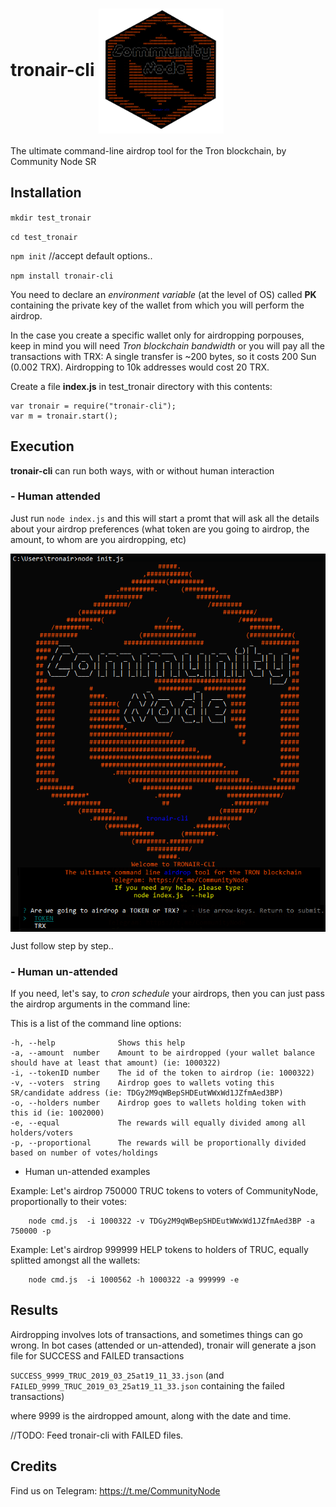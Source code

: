 # tronair-cli <img src="img/tronair-cli.png" width="200" align="center"> 
The ultimate command-line airdrop tool for the Tron blockchain, by Community Node SR

## Installation
`mkdir test_tronair`

`cd test_tronair`

`npm init`   //accept default options..

`npm install tronair-cli`

You need to declare an _environment variable_ (at the level of OS) called **PK** containing the private key of the wallet from which you will perform the airdrop.

In the case you create a specific wallet only for airdropping porpouses, keep in mind you will need _Tron blockchain bandwidth_ or you will pay all the transactions with TRX: A single transfer is ~200 bytes, so it costs 200 Sun (0.002 TRX). Airdropping to 10k addresses would cost 20 TRX.

Create a file **index.js** in test_tronair directory with this contents:
```
var tronair = require("tronair-cli");
var m = tronair.start();
```

## Execution
**tronair-cli** can run both ways, with or without human interaction 
### - Human attended
Just run 
`node index.js`
and this will start a promt that will ask all the details about your airdrop preferences (what token are you going to airdrop, the amount, to whom are you airdropping, etc)
<p align="center">
<img src="img/human.png" align="center">
</p>
Just follow step by step..

### - Human un-attended
If you need, let's say, to _cron schedule_ your airdrops, then you can just pass the airdrop arguments in the command line:

This is a list of the command line options:
```
-h, --help              Shows this help
-a, --amount  number    Amount to be airdropped (your wallet balance should have at least that amount) (ie: 1000322)
-i, --tokenID number    The id of the token to airdrop (ie: 1000322)
-v, --voters  string    Airdrop goes to wallets voting this SR/candidate address (ie: TDGy2M9qWBepSHDEutWWxWd1JZfmAed3BP)
-o, --holders number    Airdrop goes to wallets holding token with this id (ie: 1002000)
-e, --equal             The rewards will equally divided among all holders/voters
-p, --proportional      The rewards will be proportionally divided based on number of votes/holdings
```
+ Human un-attended examples

Example: Let's airdrop 750000 TRUC tokens to voters of CommunityNode, proportionally to their votes:

        node cmd.js  -i 1000322 -v TDGy2M9qWBepSHDEutWWxWd1JZfmAed3BP -a 750000 -p

Example: Let's airdrop 999999 HELP tokens to holders of TRUC, equally splitted amongst all the wallets:

        node cmd.js  -i 1000562 -h 1000322 -a 999999 -e

## Results
Airdropping involves lots of transactions, and sometimes things can go wrong.
In bot cases (attended or un-attended), tronair will generate a json file for SUCCESS and FAILED transactions

`SUCCESS_9999_TRUC_2019_03_25at19_11_33.json` (and `FAILED_9999_TRUC_2019_03_25at19_11_33.json`
 containing the failed transactions)

where 9999 is the airdropped amount, along with the date and time.

//TODO: Feed tronair-cli with FAILED files. 

## Credits
Find us on Telegram:
https://t.me/CommunityNode
